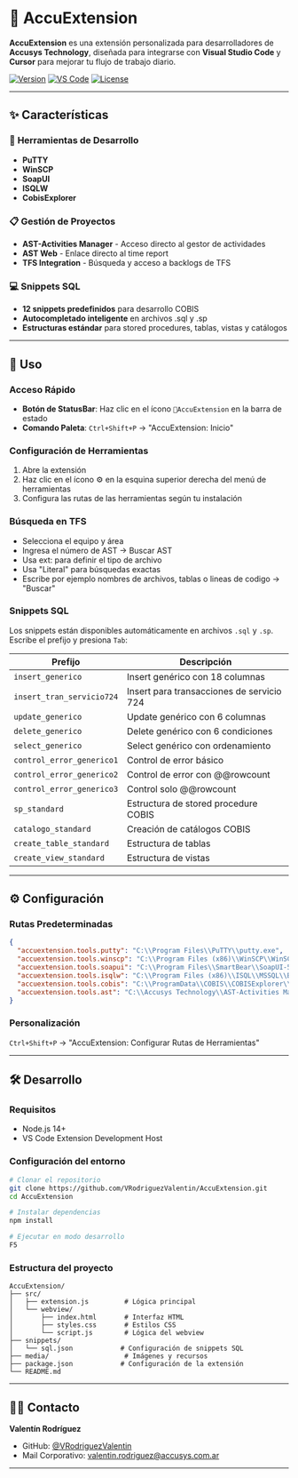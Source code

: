 ﻿# 🚀 AccuExtension

**AccuExtension** es una extensión personalizada para desarrolladores de **Accusys Technology**, diseñada para integrarse con **Visual Studio Code** y **Cursor** para mejorar tu flujo de trabajo diario.

[![Version](https://img.shields.io/badge/version-1.0.4-blue.svg)](https://open-vsx.org/extension/accusys-technology/accuextension)
[![VS Code](https://img.shields.io/badge/VS%20Code-1.60+-blue.svg)](https://code.visualstudio.com/)
[![License](https://img.shields.io/badge/license-MIT-green.svg)](LICENSE)

---

## ✨ Características

### 🔧 **Herramientas de Desarrollo**
- **PuTTY**
- **WinSCP**
- **SoapUI**
- **ISQLW**
- **CobisExplorer**

### 📋 **Gestión de Proyectos**
- **AST-Activities Manager** - Acceso directo al gestor de actividades
- **AST Web** - Enlace directo al time report
- **TFS Integration** - Búsqueda y acceso a backlogs de TFS

### 💻 **Snippets SQL**
- **12 snippets predefinidos** para desarrollo COBIS
- **Autocompletado inteligente** en archivos .sql y .sp
- **Estructuras estándar** para stored procedures, tablas, vistas y catálogos

---


## 📖 Uso

### Acceso Rápido
- **Botón de StatusBar**: Haz clic en el ícono `🚀AccuExtension` en la barra de estado
- **Comando Paleta**: `Ctrl+Shift+P` → "AccuExtension: Inicio"

### Configuración de Herramientas
1. Abre la extensión
2. Haz clic en el ícono ⚙️ en la esquina superior derecha del menú de herramientas
3. Configura las rutas de las herramientas según tu instalación



### Búsqueda en TFS
- Selecciona el equipo y área
- Ingresa el número de AST → Buscar AST
- Usa ext: para definir el tipo de archivo
- Usa "Literal" para búsquedas exactas
- Escribe por ejemplo nombres de archivos, tablas o lineas de codigo → "Buscar"

### Snippets SQL
Los snippets están disponibles automáticamente en archivos `.sql` y `.sp`. Escribe el prefijo y presiona `Tab`:

| Prefijo | Descripción |
|---------|-------------|
| `insert_generico` | Insert genérico con 18 columnas |
| `insert_tran_servicio724` | Insert para transacciones de servicio 724 |
| `update_generico` | Update genérico con 6 columnas |
| `delete_generico` | Delete genérico con 6 condiciones |
| `select_generico` | Select genérico con ordenamiento |
| `control_error_generico1` | Control de error básico |
| `control_error_generico2` | Control de error con @@rowcount |
| `control_error_generico3` | Control solo @@rowcount |
| `sp_standard` | Estructura de stored procedure COBIS |
| `catalogo_standard` | Creación de catálogos COBIS |
| `create_table_standard` | Estructura de tablas |
| `create_view_standard` | Estructura de vistas | 

---

## ⚙️ Configuración

### Rutas Predeterminadas
```json
{
  "accuextension.tools.putty": "C:\\Program Files\\PuTTY\\putty.exe",
  "accuextension.tools.winscp": "C:\\Program Files (x86)\\WinSCP\\WinSCP.exe",
  "accuextension.tools.soapui": "C:\\Program Files\\SmartBear\\SoapUI-5.7.2\\bin\\SoapUI-5.7.2.exe",
  "accuextension.tools.isqlw": "C:\\Program Files (x86)\\ISQL\\MSSQL\\BINN\\ISQLW.EXE",
  "accuextension.tools.cobis": "C:\\ProgramData\\COBIS\\COBISExplorer\\COBISCorp.eCOBIS.COBISExplorer.Shell.exe",
  "accuextension.tools.ast": "C:\\Accusys Technology\\AST-Activities Manager\\ejecutable\\Administrador.exe"
}
```

### Personalización
`Ctrl+Shift+P` → "AccuExtension: Configurar Rutas de Herramientas"

---

## 🛠️ Desarrollo

### Requisitos
- Node.js 14+
- VS Code Extension Development Host

### Configuración del entorno
```bash
# Clonar el repositorio
git clone https://github.com/VRodriguezValentin/AccuExtension.git
cd AccuExtension

# Instalar dependencias
npm install

# Ejecutar en modo desarrollo
F5
```

### Estructura del proyecto
```
AccuExtension/
├── src/
│   ├── extension.js         # Lógica principal
│   └── webview/
│       ├── index.html       # Interfaz HTML
│       ├── styles.css       # Estilos CSS
│       └── script.js        # Lógica del webview
├── snippets/
│   └── sql.json            # Configuración de snippets SQL
├── media/                   # Imágenes y recursos
├── package.json            # Configuración de la extensión
└── README.md
```

---

## 👨‍💻 Contacto

**Valentín Rodríguez**
- GitHub: [@VRodriguezValentin](https://github.com/VRodriguezValentin)
- Mail Corporativo: [valentin.rodriguez@accusys.com.ar](mailto:valentin.rodriguez@accusys.com.ar)

---
